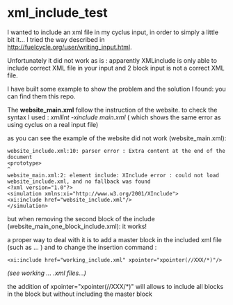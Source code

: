 # xml_include_test
I wanted to include an xml file in my cyclus input, in order to simply a little bit it...
I tried the way described in http://fuelcycle.org/user/writing_input.html.

Unfortunately it did not work as is : apparently XMLinclude is only able to include correct XML file in your input and 2 block input is not a correct XML file.

I have built some example to show the problem and the solution I found: you can find them this repo.

The **website_main.xml** follow the instruction of the website.
to check the syntax I used : *xmllint -xinclude main.xml* ( which shows the same error as using cyclus on a real input file)

as you can see the example of the website did not work (website_main.xml):

    website_include.xml:10: parser error : Extra content at the end of the document
    <prototype>
    ^
    website_main.xml:2: element include: XInclude error : could not load website_include.xml, and no fallback was found
    <?xml version="1.0"?>
    <simulation xmlns:xi="http://www.w3.org/2001/XInclude">
    <xi:include href="website_include.xml"/>
    </simulation>



but when removing the second block of the include (website_main_one_block_include.xml):
it works!

a proper way to deal with it is to add a master block in the included xml file (such as <XXX> ... </XXX>) and to change the insertion command :

    <xi:include href="working_include.xml" xpointer="xpointer(//XXX/*)"/>
    
*(see working ... .xml files...)*

the addition of xpointer="xpointer(//XXX/*)" will allows to include all blocks in the <XXX> </XXX> block but without including the master block <XXX>
